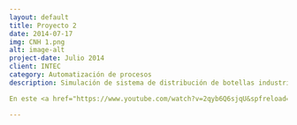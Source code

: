```yaml
---
layout: default
title: Proyecto 2
date: 2014-07-17
img: CNH 1.png
alt: image-alt
project-date: Julio 2014
client: INTEC
category: Automatización de procesos
description: Simulación de sistema de distribución de botellas industrial utilizando neumática, hidráulica y automatización de procesos en base a PLC. Hecho en conjunto con el Ing. Leopoldo Gómez y Juan Sosa.

En este <a href="https://www.youtube.com/watch?v=2qyb6Q6sjqU&spfreload=10">video</a> se ve mas a fondo el desarrollo y explicación del proyecto.

---
```

